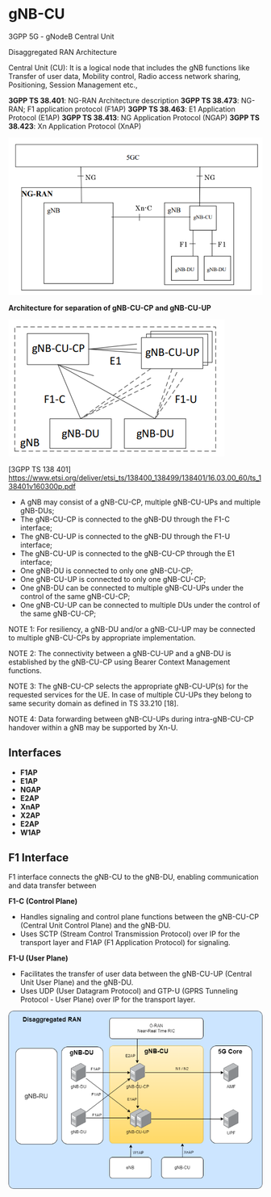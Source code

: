 # gNB-CU
3GPP 5G - gNodeB Central Unit

Disaggregated RAN Architecture

Central Unit (CU): It is a logical node that includes the gNB functions like Transfer of user data, Mobility control, Radio access network sharing, Positioning, Session Management etc.,

**3GPP TS 38.401**:  NG-RAN Architecture description
**3GPP TS 38.473**:  NG-RAN; F1 application protocol (F1AP)
**3GPP TS 38.463**:  E1 Application Protocol (E1AP) 
**3GPP TS 38.413**:  NG Application Protocol (NGAP)
**3GPP TS 38.423**:  Xn Application Protocol (XnAP)



![plot](https://github.com/Anil79/gNB-CU/blob/main/ng_ran_architecture.png)

**Architecture for separation of gNB-CU-CP and gNB-CU-UP**

![plot](https://github.com/Anil79/gNB-CU/blob/main/gnb_cu.png)

[3GPP TS 138 401]
https://www.etsi.org/deliver/etsi_ts/138400_138499/138401/16.03.00_60/ts_138401v160300p.pdf

- A gNB may consist of a gNB-CU-CP, multiple gNB-CU-UPs and multiple gNB-DUs; 
- The gNB-CU-CP is connected to the gNB-DU through the F1-C interface; 
- The gNB-CU-UP is connected to the gNB-DU through the F1-U interface; 
- The gNB-CU-UP is connected to the gNB-CU-CP through the E1 interface; 
- One gNB-DU is connected to only one gNB-CU-CP; 
- One gNB-CU-UP is connected to only one gNB-CU-CP; 
- One gNB-DU can be connected to multiple gNB-CU-UPs under the control of the same gNB-CU-CP; 
- One gNB-CU-UP can be connected to multiple DUs under the control of the same gNB-CU-CP; 

NOTE 1: For resiliency, a gNB-DU and/or a gNB-CU-UP may be connected to multiple gNB-CU-CPs by appropriate implementation. 

NOTE 2: The connectivity between a gNB-CU-UP and a gNB-DU is established by the gNB-CU-CP using Bearer Context Management functions. 

NOTE 3: The gNB-CU-CP selects the appropriate gNB-CU-UP(s) for the requested services for the UE. In case of multiple CU-UPs they belong to same security domain as defined in TS 33.210 [18]. 

NOTE 4: Data forwarding between gNB-CU-UPs during intra-gNB-CU-CP handover within a gNB may be supported by Xn-U.

## Interfaces

- **F1AP**
- **E1AP**
- **NGAP**
- **E2AP**
- **XnAP**
- **X2AP**
- **E2AP**
- **W1AP**



## F1 Interface  

F1 interface connects the gNB-CU to the gNB-DU, enabling communication and data transfer between

**F1-C (Control Plane)**  
- Handles signaling and control plane functions between the gNB-CU-CP (Central Unit Control Plane) and the gNB-DU.
- Uses SCTP (Stream Control Transmission Protocol) over IP for the transport layer and F1AP (F1 Application Protocol) for signaling. 

**F1-U (User Plane)**  
- Facilitates the transfer of user data between the gNB-CU-UP (Central Unit User Plane) and the gNB-DU. 
- Uses UDP (User Datagram Protocol) and GTP-U (GPRS Tunneling Protocol - User Plane) over IP for the transport layer.



![plot](https://github.com/Anil79/gNB-CU/blob/main/gNB_CU_DIA.png)











